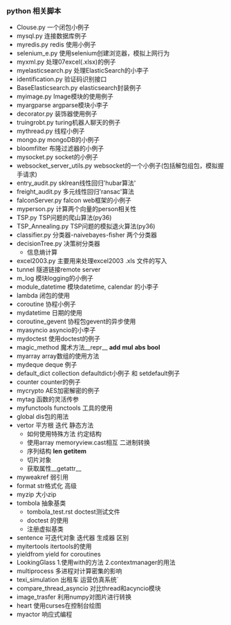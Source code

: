 ### python 相关脚本
- Clouse.py      一个闭包小例子  
- mysql.py       连接数据库例子
- myredis.py      redis 使用小例子
- selenium_e.py   使用selenium创建浏览器，模拟上网行为
- myxml.py        处理07excel(.xlsx)的例子
- myelasticsearch.py   处理ElasticSearch的小李子
- identification.py    验证码识别接口
- BaseElasticsearch.py   elasticsearch封装例子
- myimage.py          Image模块的使用例子
- myargparse          argparse模块小李子
- decorator.py          装饰器使用例子
- truingrobt.py         turing机器人聊天的例子
- mythread.py          线程小例子
- mongo.py              mongoDB的小例子
- bloomfilter            布隆过滤器的小例子
- mysocket.py            socket的小例子
- websocket_server_utils.py         websocket的一个小例子(包括解包组包，模拟握手请求)
- entry_audit.py             sklrean线性回归'hubar算法'
- freight_audit.py           多元线性回归'ransac'算法
- falconServer.py            falcon web框架的小例子
- myperson.py              计算两个向量的person相关性
- TSP.py                 TSP问题的爬山算法(py36)
- TSP_Annealing.py                 TSP问题的模拟退火算法(py36)
- classifier.py           分类器-naivebayes-fisher 两个分类器
- decisionTree.py         决策树分类器
   + 信息熵计算
- excel2003.py       主要用来处理excel2003 .xls 文件的写入
- tunnel             隧道链接remote server
- m_log              模块logging的小例子
- module_datetime    模块datetime, calendar 的小李子
- lambda            闭包的使用
- coroutine         协程小例子
- mydatetime        日期的使用
- coroutine_gevent    协程包gevent的异步使用
- myasyncio    asyncio的小李子
- mydoctest           使用doctest的例子
- magic_method     魔术方法__repr__ __add__ __mul__ __abs__ __bool__
- myarray          array数组的使用方法
- mydeque       deque 例子
- default_dict   collection defaultdict小例子 和 setdefault例子
- counter     counter的例子 
- mycrypto     AES加密解密的例子
- mytag      函数的灵活传参 
- myfunctools  functools 工具的使用
- global   dis包的用法
- vertor   平方根 迭代 静态方法 
  + 如何使用特殊方法 约定结构
  + 使用array memoryview.cast相互 二进制转换
  + 序列结构  __len__ __getitem__
  + 切片对象
  + 获取属性__getattr__
-  myweakref   弱引用
- format      str格式化 高级
- myzip    大小zip
- tombola   抽象基类 
  + tombola_test.rst   doctest测试文件
  + doctest 的使用
  + 注册虚拟基类
- sentence    可迭代对象 迭代器 生成器 区别
- myitertools   itertools的使用
- yieldfrom    yield for coroutines
- LookingGlass  1.使用with的方法 2.contextmanager的用法
- multiprocess  多进程对计算密集的影响
- texi_simulation  出租车 运营仿真系统` 
- compare_thread_asyncio  对比thread和acyncio模块
- image_trasfer 利用numpy对图片进行转换
- heart     使用curses在控制台绘图
- myactor     响应式编程

